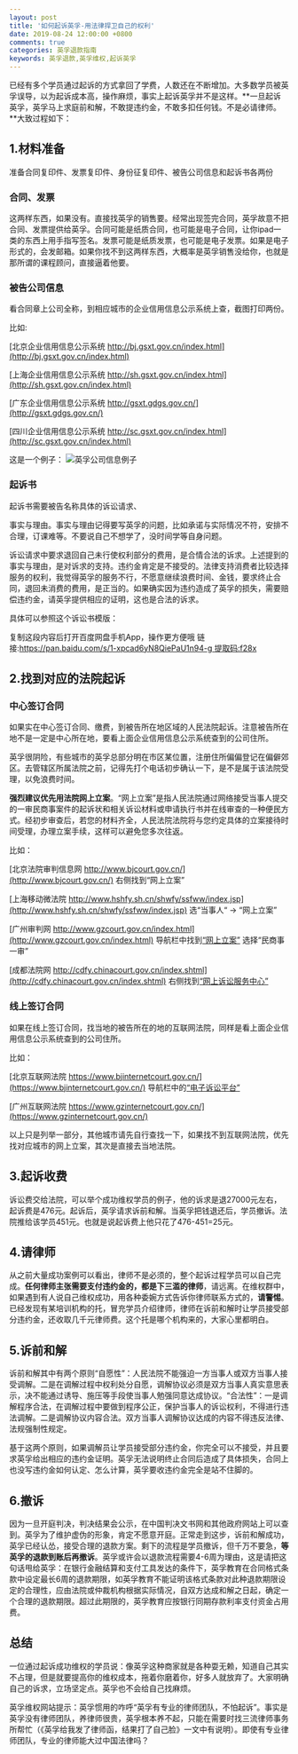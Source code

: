 ```yaml
---
layout: post
title: '如何起诉英孚-用法律捍卫自己的权利'
date: 2019-08-24 12:00:00 +0800
comments: true
categories: 英孚退款指南
keywords: 英孚退款,英孚维权,起诉英孚
---
```

已经有多个学员通过起诉的方式拿回了学费，人数还在不断增加。大多数学员被英孚误导，以为起诉成本高，操作麻烦，事实上起诉英孚并不是这样。**一旦起诉英孚，英孚马上求庭前和解，不敢提违约金，不敢多扣任何钱。不是必请律师。**大致过程如下：

## 1.材料准备

准备合同复印件、发票复印件、身份征复印件、被告公司信息和起诉书各两份

### 合同、发票
这两样东西，如果没有。直接找英孚的销售要。经常出现签完合同，英孚故意不把合同、发票提供给英孚。合同可能是纸质合同，也可能是电子合同，让你ipad一类的东西上用手指写签名。发票可能是纸质发票，也可能是电子发票。如果是电子形式的，会发邮箱。如果你找不到这两样东西，大概率是英孚销售没给你，也就是那所谓的课程顾问，直接逼着他要。

### 被告公司信息
看合同章上公司全称，到相应城市的企业信用信息公示系统上查，截图打印两份。

<!--more-->

比如:

[北京企业信用信息公示系统 http://bj.gsxt.gov.cn/index.html](http://bj.gsxt.gov.cn/index.html)

[上海企业信用信息公示系统 http://sh.gsxt.gov.cn/index.html](http://sh.gsxt.gov.cn/index.html)

[广东企业信用信息公示系统 http://gsxt.gdgs.gov.cn/](http://gsxt.gdgs.gov.cn/)

[四川企业信用信息公示系统 http://sc.gsxt.gov.cn/index.html](http://sc.gsxt.gov.cn/index.html)

这是一个例子：
![英孚公司信息例子](https://live.staticflickr.com/65535/48611541791_b7876060cc_o.jpg)

### 起诉书

起诉书需要被告名称具体的诉讼请求、

事实与理由。事实与理由记得要写英孚的问题，比如承诺与实际情况不符，安排不合理，订课难等。不要说自己不想学了，没时间学等自身问题。

诉讼请求中要求退回自己未行使权利部分的费用，是合情合法的诉求。上述提到的事实与理由，是对诉求的支持。违约金肯定是不接受的。法律支持消费者比较选择服务的权利，我觉得英孚的服务不行，不愿意继续浪费时间、金钱，要求终止合同，退回未消费的费用，是正当的。如果确实因为违约造成了英孚的损失，需要赔偿违约金，请英孚提供相应的证明，这也是合法的诉求。

具体可以参照这个诉讼书模版：

复制这段内容后打开百度网盘手机App，操作更方便哦 链接:https://pan.baidu.com/s/1-xpcad6yN8QiePaU1n94-g 提取码:f28x

## 2.找到对应的法院起诉
### 中心签订合同
如果实在中心签订合同、缴费，到被告所在地区域的人民法院起诉。注意被告所在地不是一定是中心所在地，要看上面企业信用信息公示系统查到的公司住所。

英孚很阴险，有些城市的英孚总部分明在市区某位置，注册住所偏偏登记在偏僻郊区。去管辖区所属法院之前，记得先打个电话初步确认一下，是不是属于该法院受理，以免浪费时间。

**强烈建议优先用法院网上立案**。“网上立案”是指人民法院通过网络接受当事人提交的一审民商事案件的起诉状和相关诉讼材料或申请执行书并在线审查的一种便民方式。经初步审查后，若您的材料齐全，人民法院法院将与您约定具体的立案接待时间受理，办理立案手续，这样可以避免您多次往返。

比如：

[北京法院审判信息网 http://www.bjcourt.gov.cn/](http://www.bjcourt.gov.cn/) 右侧找到“网上立案”

[上海移动微法院 http://www.hshfy.sh.cn/shwfy/ssfww/index.jsp](http://www.hshfy.sh.cn/shwfy/ssfww/index.jsp)  选“当事人“ -> “网上立案”

[广州审判网 http://www.gzcourt.gov.cn/index.html](http://www.gzcourt.gov.cn/index.html) 导航栏中找到[“网上立案”](http://ssfw.gzcourt.gov.cn:8080/ssfw/webapp/area/gz/wsla/wsla_index.jsp) 选择“民商事一审”

[成都法院网 http://cdfy.chinacourt.gov.cn/index.shtml](http://cdfy.chinacourt.gov.cn/index.shtml) 右侧找到[“网上诉讼服务中心”](http://cdfy12368.gov.cn:8085/ssfw/webapp/area/cdssfw/new/index.jsp)


### 线上签订合同
如果在线上签订合同，找当地的被告所在的地的互联网法院，同样是看上面企业信用信息公示系统查到的公司住所。

比如：

[北京互联网法院 https://www.bjinternetcourt.gov.cn/](https://www.bjinternetcourt.gov.cn/) 导航栏中的[“电子诉讼平台”](https://www.bjinternetcourt.gov.cn/index.html)

[广州互联网法院 https://www.gzinternetcourt.gov.cn/](https://www.gzinternetcourt.gov.cn/)

以上只是列举一部分，其他城市请先自行查找一下，如果找不到互联网法院，优先找对应城市的网上立案，其次是直接去当地法院。


## 3.起诉收费
诉讼费交给法院，可以举个成功维权学员的例子，他的诉求是退27000元左右，起诉费是476元。起诉后，英孚请求诉前和解。当英孚把钱退还后，学员撤诉。法院推给该学员451元。也就是说起诉费上他只花了476-451=25元。

## 4.请律师
从之前大量成功案例可以看出，律师不是必须的，整个起诉过程学员可以自己完成。**任何律师主张需要支付违约金的，都是下三滥的律师**，请远离。在维权群中，如果遇到有人说自己维权成功，用各种委婉方式告诉你律师联系方式的，**请警惕**。已经发现有某培训机构的托，冒充学员介绍律师，律师在诉前和解时让学员接受部分违约金，还收取几千元律师费。这个托是哪个机构来的，大家心里都明白。

## 5.诉前和解
诉前和解其中有两个原则“自愿性”：人民法院不能强迫一方当事人或双方当事人接受调解。二是在调解过程中权利处分自愿，调解协议必须是双方当事人真实意思表示，决不能通过诱导、施压等手段使当事人勉强同意达成协议。“合法性”：一是调解程序合法，在调解过程中要做到程序公正，保护当事人的诉讼权利，不得进行违法调解。二是调解协议内容合法。双方当事人调解协议达成的内容不得违反法律、法规强制性规定。

基于这两个原则，如果调解员让学员接受部分违约金，你完全可以不接受，并且要求英孚给出相应的违约金证明。英孚无法说明终止合同后造成了具体损失，合同上也没写违约金如何认定、怎么计算，英孚要收违约金完全是站不住脚的。

## 6.撤诉
因为一旦开庭判决，判决结果会公示，在中国判决文书网和其他政府网站上可以查到。英孚为了维护虚伪的形象，肯定不愿意开庭。正常走到这步，诉前和解成功，英孚已经认怂，接受合理的退款方案。剩下的流程是学员撤诉，但千万不要急，**等英孚的退款到账后再撤诉**。英孚或许会以退款流程需要4-6周为理由，这是请把这句话甩给英孚：在银行金融结算和支付工具发达的条件下，英孚教育在合同格式条款中设定最长6周的退款期限，如英孚教育不能证明该格式条款对此种退款期限设定的合理性，应由法院或仲裁机构根据实际情况，自双方达成和解之日起，确定一个合理的退款期限。超过此期限的，英孚教育应按银行同期存款利率支付资金占用费。

## 总结
一位通过起诉成功维权的学员说：像英孚这种商家就是各种耍无赖，知道自己其实不占理，但是就要提高你的维权成本，拖着你磨着你，好多人就放弃了。大家明确自己的诉求，立场坚定点。英孚也不会给自己找麻烦。

英孚维权网站提示：英孚惯用的咋呼“英孚有专业的律师团队，不怕起诉”。事实是英孚没有律师团队，养律师很贵，英孚根本养不起，只能在需要时找三流律师事务所帮忙（《英孚给我发了律师函，结果打了自己脸》一文中有说明）。即使有专业律师团队，专业的律师能大过中国法律吗？


